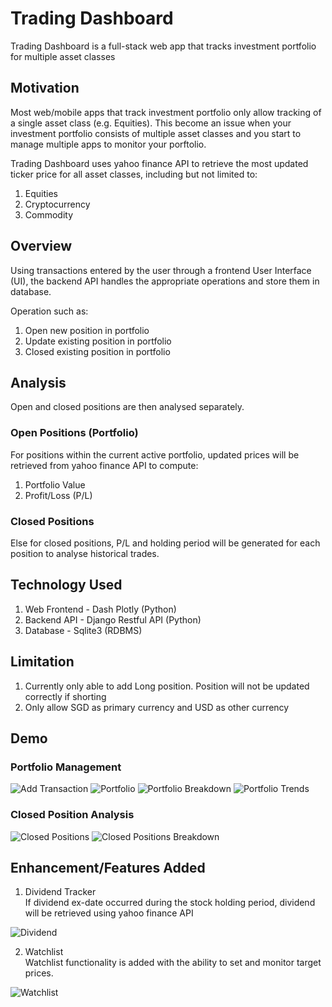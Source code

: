 # Trading Dashboard
Trading Dashboard is a full-stack web app that tracks investment portfolio for multiple asset classes

## Motivation
Most web/mobile apps that track investment portfolio only allow tracking of a single asset class (e.g. Equities). This become an issue when your investment portfolio consists of multiple asset classes and you start to manage multiple apps to monitor your porftolio.

Trading Dashboard uses yahoo finance API to retrieve the most updated ticker price for all asset classes, including but not limited to:
1. Equities
2. Cryptocurrency
3. Commodity

## Overview
Using transactions entered by the user through a frontend User Interface (UI), the backend API handles the appropriate operations and store them in database.

Operation such as:
1. Open new position in portfolio
2. Update existing position in portfolio
3. Closed existing position in portfolio

## Analysis
Open and closed positions are then analysed separately.

### Open Positions (Portfolio)
For positions within the current active portfolio, updated prices will be retrieved from yahoo finance API to compute:
1. Portfolio Value
2. Profit/Loss (P/L)


### Closed Positions
Else for closed positions, P/L and holding period will be generated for each position to analyse historical trades.

## Technology Used
1. Web Frontend - Dash Plotly (Python)
2. Backend API - Django Restful API (Python)
3. Database - Sqlite3 (RDBMS)

## Limitation
1. Currently only able to add Long position. Position will not be updated correctly if shorting
2. Only allow SGD as primary currency and USD as other currency

## Demo

### Portfolio Management
![Add Transaction](./img/add_transaction.PNG)
![Portfolio](./img/portfolio_overview.PNG)
![Portfolio Breakdown](./img/portfolio_breakdown.PNG)
![Portfolio Trends](./img/portfolio_trend.PNG)

### Closed Position Analysis
![Closed Positions](./img/historical_overview.PNG)
![Closed Positions Breakdown](./img/historical_breakdown.PNG)


## Enhancement/Features Added

1. Dividend Tracker <br>
If dividend ex-date occurred during the stock holding period, dividend will be retrieved using yahoo finance API

![Dividend](./img/dividend.PNG)

2. Watchlist <br>
Watchlist functionality is added with the ability to set and monitor target prices.

![Watchlist](./img/watchlist.PNG)